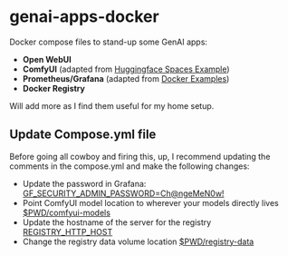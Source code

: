 # genai-apps-docker
Docker compose files to stand-up some GenAI apps:

- **Open WebUI**
- **ComfyUI** (adapted from [Huggingface Spaces Example](https://huggingface.co/spaces/SpacesExamples/ComfyUI/blob/main/Dockerfile))
- **Prometheus/Grafana** (adapted from [Docker Examples](https://github.com/docker/awesome-compose/blob/master/prometheus-grafana/README.md))
- **Docker Registry**

Will add more as I find them useful for my home setup.

## Update Compose.yml file

Before going all cowboy and firing this, up, I recommend updating the comments in the compose.yml and make the following changes:

- Update the password in Grafana: [GF_SECURITY_ADMIN_PASSWORD=Ch@ngeMeN0w!](https://github.com/drikster80/genai-apps-docker/blob/main/compose.yaml#L34)
- Point ComfyUI model location to wherever your models directly lives [$PWD/comfyui-models](https://github.com/drikster80/genai-apps-docker/blob/main/compose.yaml#L52)
- Update the hostname of the server for the registry [REGISTRY_HTTP_HOST](https://github.com/drikster80/genai-apps-docker/blob/main/compose.yaml#L60)
- Change the registry data volume location [$PWD/registry-data](https://github.com/drikster80/genai-apps-docker/blob/main/compose.yaml#L66)